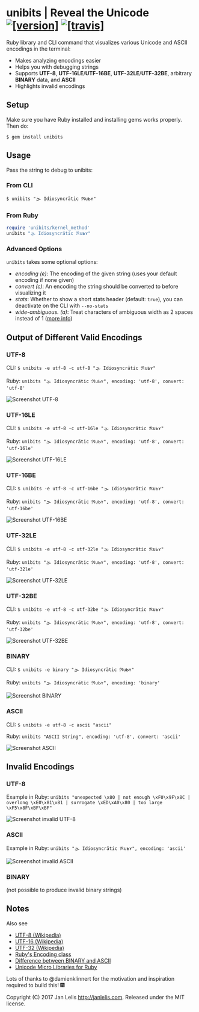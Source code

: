 # unibits | Reveal the Unicode [![[version]](https://badge.fury.io/rb/unibits.svg)](http://badge.fury.io/rb/unibits)  [![[travis]](https://travis-ci.org/janlelis/unibits.svg)](https://travis-ci.org/janlelis/unibits)

Ruby library and CLI command that visualizes various Unicode and ASCII encodings in the terminal:

- Makes analyzing encodings easier
- Helps you with debugging strings
- Supports **UTF-8**, **UTF-16LE**/**UTF-16BE**, **UTF-32LE**/**UTF-32BE**, arbitrary **BINARY** data, and **ASCII**
- Highlights invalid encodings

## Setup

Make sure you have Ruby installed and installing gems works properly. Then do:

```
$ gem install unibits
```

## Usage

Pass the string to debug to unibits:

### From CLI

```
$ unibits "🌫 Idio﻿syncrätic ℜսᖯʏ"
```

### From Ruby

```ruby
require 'unibits/kernel_method'
unibits "🌫 Idio﻿syncrätic ℜսᖯʏ"
```

### Advanced Options

`unibits` takes some optional options:

- *encoding (e)*: The encoding of the given string (uses your default encoding if none given)
- *convert (c)*: An encoding the string should be converted to before visualizing it
- *stats*: Whether to show a short stats header (default: `true`), you can deactivate on the CLI with `--no-stats`
- *wide-ambiguous. (a)*: Treat characters of ambiguous width as 2 spaces instead of 1 ([more info](https://github.com/janlelis/unicode-display_width))

## Output of Different Valid Encodings
### UTF-8

CLI: `$ unibits -e utf-8 -c utf-8 "🌫 Idio﻿syncrätic ℜսᖯʏ"`

Ruby: `unibits "🌫 Idio﻿syncrätic ℜսᖯʏ", encoding: 'utf-8', convert: 'utf-8'`

![Screenshot UTF-8](/screenshots/utf-8.png?raw=true "UTF-8")

### UTF-16LE

CLI: `$ unibits -e utf-8 -c utf-16le "🌫 Idio﻿syncrätic ℜսᖯʏ"`

Ruby: `unibits "🌫 Idio﻿syncrätic ℜսᖯʏ", encoding: 'utf-8', convert: 'utf-16le'`

![Screenshot UTF-16LE](/screenshots/utf-16le.png?raw=true "UTF-16LE")

### UTF-16BE

CLI: `$ unibits -e utf-8 -c utf-16be "🌫 Idio﻿syncrätic ℜսᖯʏ"`

Ruby: `unibits "🌫 Idio﻿syncrätic ℜսᖯʏ", encoding: 'utf-8', convert: 'utf-16be'`

![Screenshot UTF-16BE](/screenshots/utf-16be.png?raw=true "UTF-16BE")

### UTF-32LE

CLI: `$ unibits -e utf-8 -c utf-32le "🌫 Idio﻿syncrätic ℜսᖯʏ"`

Ruby: `unibits "🌫 Idio﻿syncrätic ℜսᖯʏ", encoding: 'utf-8', convert: 'utf-32le'`

![Screenshot UTF-32LE](/screenshots/utf-32le.png?raw=true "UTF-32LE")

### UTF-32BE

CLI: `$ unibits -e utf-8 -c utf-32be "🌫 Idio﻿syncrätic ℜսᖯʏ"`

Ruby: `unibits "🌫 Idio﻿syncrätic ℜսᖯʏ", encoding: 'utf-8', convert: 'utf-32be'`

![Screenshot UTF-32BE](/screenshots/utf-32be.png?raw=true "UTF-32BE")

### BINARY

CLI: `$ unibits -e binary "🌫 Idio﻿syncrätic ℜսᖯʏ"`

Ruby: `unibits "🌫 Idio﻿syncrätic ℜսᖯʏ", encoding: 'binary'`

![Screenshot BINARY](/screenshots/binary.png?raw=true "BINARY")

### ASCII

CLI: `$ unibits -e utf-8 -c ascii "ascii"`

Ruby: `unibits "ASCII String", encoding: 'utf-8', convert: 'ascii'`

![Screenshot ASCII](/screenshots/ascii.png?raw=true "ASCII")

## Invalid Encodings
### UTF-8

Example in Ruby: `unibits "unexpected \x80 | not enough \xF0\x9F\x8C | overlong \xE0\x81\x81 | surrogate \xED\xA0\x80 | too large \xF5\x8F\xBF\xBF"`

![Screenshot invalid UTF-8](/screenshots/utf-8.invalid.png?raw=true "Invalid UTF-8")

### ASCII

Example in Ruby: `unibits "🌫 Idio﻿syncrätic ℜսᖯʏ", encoding: 'ascii'`

![Screenshot invalid ASCII](/screenshots/ascii.invalid.png?raw=true "Invalid ASCII")

### BINARY

(not possible to produce invalid binary strings)

## Notes

Also see

- [UTF-8 (Wikipedia)](https://en.wikipedia.org/wiki/UTF-8#Description)
- [UTF-16 (Wikipedia)](https://en.wikipedia.org/wiki/UTF-16#Description)
- [UTF-32 (Wikipedia)](https://en.wikipedia.org/wiki/UTF-32)
- [Ruby's Encoding class](https://ruby-doc.org/core/Encoding.html)
- [Difference between BINARY and ASCII](http://idiosyncratic-ruby.com/56-us-ascii-8bit.html)
- [Unicode Micro Libraries for Ruby](https://github.com/janlelis/unicode-x)

Lots of thanks to @damienklinnert for the motivation and inspiration required to build this! 🎆

Copyright (C) 2017 Jan Lelis <http://janlelis.com>. Released under the MIT license.
